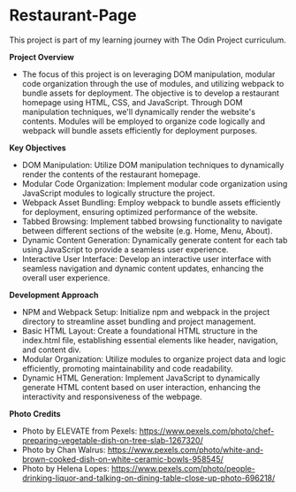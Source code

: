 # Restaurant-Page
This project is part of my learning journey with The Odin Project curriculum.

**Project Overview**
- The focus of this project is on leveraging DOM manipulation, modular code organization through the use of modules, and utilizing webpack to bundle assets for deployment. The objective is to develop a restaurant homepage using HTML, CSS, and JavaScript. Through DOM manipulation techniques, we'll dynamically render the website's contents. Modules will be employed to organize code logically and webpack will bundle assets efficiently for deployment purposes.

**Key Objectives**
- DOM Manipulation: Utilize DOM manipulation techniques to dynamically render the contents of the restaurant homepage.
- Modular Code Organization: Implement modular code organization using JavaScript modules to logically structure the project.
- Webpack Asset Bundling: Employ webpack to bundle assets efficiently for deployment, ensuring optimized performance of the website.
- Tabbed Browsing: Implement tabbed browsing functionality to navigate between different sections of the website (e.g. Home, Menu, About).
- Dynamic Content Generation: Dynamically generate content for each tab using JavaScript to provide a seamless user experience.
- Interactive User Interface: Develop an interactive user interface with seamless navigation and dynamic content updates, enhancing the overall user experience.

**Development Approach**
- NPM and Webpack Setup: Initialize npm and webpack in the project directory to streamline asset bundling and project management.
- Basic HTML Layout: Create a foundational HTML structure in the index.html file, establishing essential elements like header, navigation, and content div.
- Modular Organization: Utilize modules to organize project data and logic efficiently, promoting maintainability and code readability.
- Dynamic HTML Generation: Implement JavaScript to dynamically generate HTML content based on user interaction, enhancing the interactivity and responsiveness of the webpage.


**Photo Credits**
- Photo by ELEVATE from Pexels: https://www.pexels.com/photo/chef-preparing-vegetable-dish-on-tree-slab-1267320/
- Photo by Chan Walrus: https://www.pexels.com/photo/white-and-brown-cooked-dish-on-white-ceramic-bowls-958545/
- Photo by Helena Lopes: https://www.pexels.com/photo/people-drinking-liquor-and-talking-on-dining-table-close-up-photo-696218/
